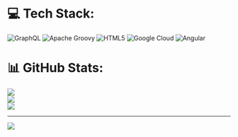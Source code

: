 
# 💻 Tech Stack:
![GraphQL](https://img.shields.io/badge/-GraphQL-E10098?style=for-the-badge&logo=graphql&logoColor=white) ![Apache Groovy](https://img.shields.io/badge/Apache%20Groovy-4298B8.svg?style=for-the-badge&logo=Apache+Groovy&logoColor=white) ![HTML5](https://img.shields.io/badge/html5-%23E34F26.svg?style=for-the-badge&logo=html5&logoColor=white) ![Google Cloud](https://img.shields.io/badge/GoogleCloud-%234285F4.svg?style=for-the-badge&logo=google-cloud&logoColor=white) ![Angular](https://img.shields.io/badge/angular-%23DD0031.svg?style=for-the-badge&logo=angular&logoColor=white)
# 📊 GitHub Stats:
![](https://github-readme-stats.vercel.app/api?username=umesh1522&theme=dark&hide_border=false&include_all_commits=false&count_private=false)<br/>
![](https://nirzak-streak-stats.vercel.app/?user=umesh1522&theme=dark&hide_border=false)<br/>
![](https://github-readme-stats.vercel.app/api/top-langs/?username=umesh1522&theme=dark&hide_border=false&include_all_commits=false&count_private=false&layout=compact)

---
[![](https://visitcount.itsvg.in/api?id=umesh1522&icon=0&color=0)](https://visitcount.itsvg.in)

<!-- Proudly created with GPRM ( https://gprm.itsvg.in ) -->
